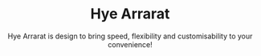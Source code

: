 <h1 align="center">Hye Arrarat</h1>
<p align="center">Hye Arrarat is design to bring speed, flexibility and customisability to your convenience!</p>
